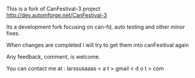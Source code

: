 This is a fork of CanFestival-3 project http://dev.automforge.net/CanFestival-3

Its a development fork focusing on can-fd, auto testing and other minor fixes.

When changes are completed i will try to get them into canFesitival again 

Any feedback, comment, is welcome.

You can contact me at : 
larssusaaas < a t > gmail < d o t > com